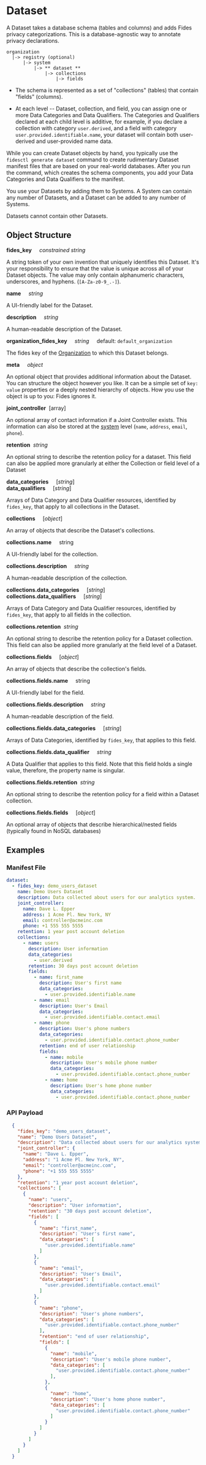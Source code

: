 # Dataset

A Dataset takes a database schema (tables and columns) and adds Fides privacy categorizations. This is a database-agnostic way to annotate privacy declarations.

  ```
  organization
    |-> registry (optional)
        |-> system
            |-> ** dataset **
                |-> collections
                    |-> fields
  ```

* The schema is represented as a set of "collections" (tables) that contain "fields" (columns).

* At each level -- Dataset, collection, and field, you can assign one or more Data Categories and Data Qualifiers. The Categories and Qualifiers declared at each child level is additive, for example, if you declare a collection with category `user.derived`, and a field with category `user.provided.identifiable.name`, your dataset will contain both user-derived and user-provided name data.

While you can create Dataset objects by hand, you typically use the `fidesctl generate dataset`  command to create rudimentary Dataset manifest files that are based on your real-world databases. After you run the command, which creates the schema components, you add your Data Categories and Data Qualifiers to the manifest.

You use your Datasets by adding them to Systems. A System can contain any number of Datasets, and a Dataset can be added to any number of Systems.

Datasets cannot contain other Datasets.

## Object Structure

**fides_key**<span class="required"/>&nbsp;&nbsp;&nbsp;&nbsp;&nbsp;_constrained string_

A string token of your own invention that uniquely identifies this Dataset. It's your responsibility to ensure that the value is unique across all of your Dataset objects. The value may only contain alphanumeric characters, underscores, and hyphens. (`[A-Za-z0-9_.-]`).

**name**&nbsp;&nbsp;&nbsp;&nbsp;&nbsp;_string_

A UI-friendly label for the Dataset.

**description**&nbsp;&nbsp;&nbsp;&nbsp;&nbsp;_string_

A human-readable description of the Dataset.

**organization_fides_key**&nbsp;&nbsp;&nbsp;&nbsp;&nbsp;_string_&nbsp;&nbsp;&nbsp;&nbsp;&nbsp;default: `default_organization`

The fides key of the [Organization](/fides/language/resources/organization/) to which this Dataset belongs.

**meta**&nbsp;&nbsp;&nbsp;&nbsp;&nbsp;_object_

An optional object that provides additional information about the Dataset. You can structure the object however you like. It can be a simple set of `key: value` properties or a deeply nested hierarchy of objects. How you use the object is up to you: Fides ignores it.

**joint_controller**<span class="required"/>&nbsp;&nbsp;[array]

An optional array of contact information if a Joint Controller exists. This information can also be stored at the [system](/fides/language/resources/system/) level (`name`, `address`, `email`, `phone`).

**retention**<span class="required"/>&nbsp;&nbsp;_string_

An optional string to describe the retention policy for a dataset. This field can also be applied more granularly at either the Collection or field level of a Dataset

**data_categories**&nbsp;&nbsp;&nbsp;&nbsp;&nbsp;[_string_]<br/>
**data_qualifiers**&nbsp;&nbsp;&nbsp;&nbsp;&nbsp;[_string_]<br/>

Arrays of Data Category and Data Qualifier resources, identified by `fides_key`, that apply to all collections in the Dataset.

**collections**&nbsp;&nbsp;&nbsp;&nbsp;&nbsp;[_object_]<br/>

An array of objects that describe the Dataset's collections.

**collections.name**&nbsp;&nbsp;&nbsp;&nbsp;&nbsp;string<br/>

A UI-friendly label for the collection.

**collections.description**&nbsp;&nbsp;&nbsp;&nbsp;&nbsp;_string_

A human-readable description of the collection.

**collections.data_categories**&nbsp;&nbsp;&nbsp;&nbsp;&nbsp;[_string_]<br/>
**collections.data_qualifiers**&nbsp;&nbsp;&nbsp;&nbsp;&nbsp;[_string_]<br/>

Arrays of Data Category and Data Qualifier resources, identified by `fides_key`, that apply to all fields in the collection.

**collections.retention**<span class="required"/>&nbsp;&nbsp;_string_

An optional string to describe the retention policy for a Dataset collection. This field can also be applied more granularly at the field level of a Dataset.

**collections.fields**&nbsp;&nbsp;&nbsp;&nbsp;&nbsp;[_object_]<br/>

An array of objects that describe the collection's fields.

**collections.fields.name**&nbsp;&nbsp;&nbsp;&nbsp;&nbsp;string<br/>

A UI-friendly label for the field.

**collections.fields.description**&nbsp;&nbsp;&nbsp;&nbsp;&nbsp;_string_

A human-readable description of the field.

**collections.fields.data_categories**&nbsp;&nbsp;&nbsp;&nbsp;&nbsp;[_string_]<br/>

Arrays of Data Categories, identified by `fides_key`, that applies to this field.

**collections.fields.data_qualifier**&nbsp;&nbsp;&nbsp;&nbsp;&nbsp;_string_<br/>

A Data Qualifier that applies to this field. Note that this field holds a single value, therefore, the property name is singular.

**collections.fields.retention**<span class="required"/>&nbsp;&nbsp;_string_

An optional string to describe the retention policy for a field within a Dataset collection.

**collections.fields.fields**&nbsp;&nbsp;&nbsp;&nbsp;&nbsp;[_object_]<br/>

An optional array of objects that describe hierarchical/nested fields (typically found in NoSQL databases)

## Examples

### **Manifest File**

```yaml
dataset:
  - fides_key: demo_users_dataset
    name: Demo Users Dataset
    description: Data collected about users for our analytics system.
    joint_controller:
      name: Dave L. Epper
      address: 1 Acme Pl. New York, NY
      email: controller@acmeinc.com
      phone: +1 555 555 5555
    retention: 1 year post account deletion
    collections:
      - name: users
        description: User information
        data_categories:
          - user.derived
        retention: 30 days post account deletion
        fields:
          - name: first_name
            description: User's first name
            data_categories:
              - user.provided.identifiable.name
          - name: email
            description: User's Email
            data_categories:
              - user.provided.identifiable.contact.email
          - name: phone
            description: User's phone numbers
            data_categories:
              - user.provided.identifiable.contact.phone_number
            retention: end of user relationship
            fields:
              - name: mobile
                description: User's mobile phone number
                data_categories:
                  - user.provided.identifiable.contact.phone_number
              - name: home
                description: User's home phone number
                data_categories:
                  - user.provided.identifiable.contact.phone_number
```

### **API Payload**

```json
  {
    "fides_key": "demo_users_dataset",
    "name": "Demo Users Dataset",
    "description": "Data collected about users for our analytics system.",
    "joint_controller": {
      "name": "Dave L. Epper",
      "address": "1 Acme Pl. New York, NY",
      "email": "controller@acmeinc.com",
      "phone": "+1 555 555 5555"
    },
    "retention": "1 year post account deletion",
    "collections": [
      {
        "name": "users",
        "description": "User information",
        "retention": "30 days post account deletion",
        "fields": [
          {
            "name": "first_name",
            "description": "User's first name",
            "data_categories": [
              "user.provided.identifiable.name"
            ]
          },
          {
            "name": "email",
            "description": "User's Email",
            "data_categories": [
              "user.provided.identifiable.contact.email"
            ]
          },
          {
            "name": "phone",
            "description": "User's phone numbers",
            "data_categories": [
              "user.provided.identifiable.contact.phone_number"
            ],
            "retention": "end of user relationship",
            "fields": [
              {
                "name": "mobile",
                "description": "User's mobile phone number",
                "data_categories": [
                  "user.provided.identifiable.contact.phone_number"
                ],
              },
              {
                "name": "home",
                "description": "User's home phone number",
                "data_categories": [
                  "user.provided.identifiable.contact.phone_number"
                ]
              }
            ]
          }
        ]
      }
    ]
  }
```
